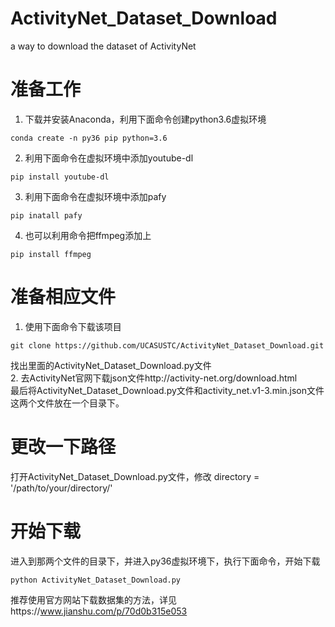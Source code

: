 # ActivityNet_Dataset_Download
a way to download  the dataset of ActivityNet
# 准备工作
1. 下载并安装Anaconda，利用下面命令创建python3.6虚拟环境
```
conda create -n py36 pip python=3.6
```
2. 利用下面命令在虚拟环境中添加youtube-dl
```
pip install youtube-dl
```
3. 利用下面命令在虚拟环境中添加pafy
```
pip inatall pafy
```
4. 也可以利用命令把ffmpeg添加上
```
pip install ffmpeg
```
# 准备相应文件
1. 使用下面命令下载该项目
```
git clone https://github.com/UCASUSTC/ActivityNet_Dataset_Download.git
```
找出里面的ActivityNet_Dataset_Download.py文件  
2. 去ActivityNet官网下载json文件http://activity-net.org/download.html  
最后将ActivityNet_Dataset_Download.py文件和activity_net.v1-3.min.json文件这两个文件放在一个目录下。
# 更改一下路径
打开ActivityNet_Dataset_Download.py文件，修改
directory = '/path/to/your/directory/'
# 开始下载
进入到那两个文件的目录下，并进入py36虚拟环境下，执行下面命令，开始下载
```
python ActivityNet_Dataset_Download.py
```

推荐使用官方网站下载数据集的方法，详见https://www.jianshu.com/p/70d0b315e053
